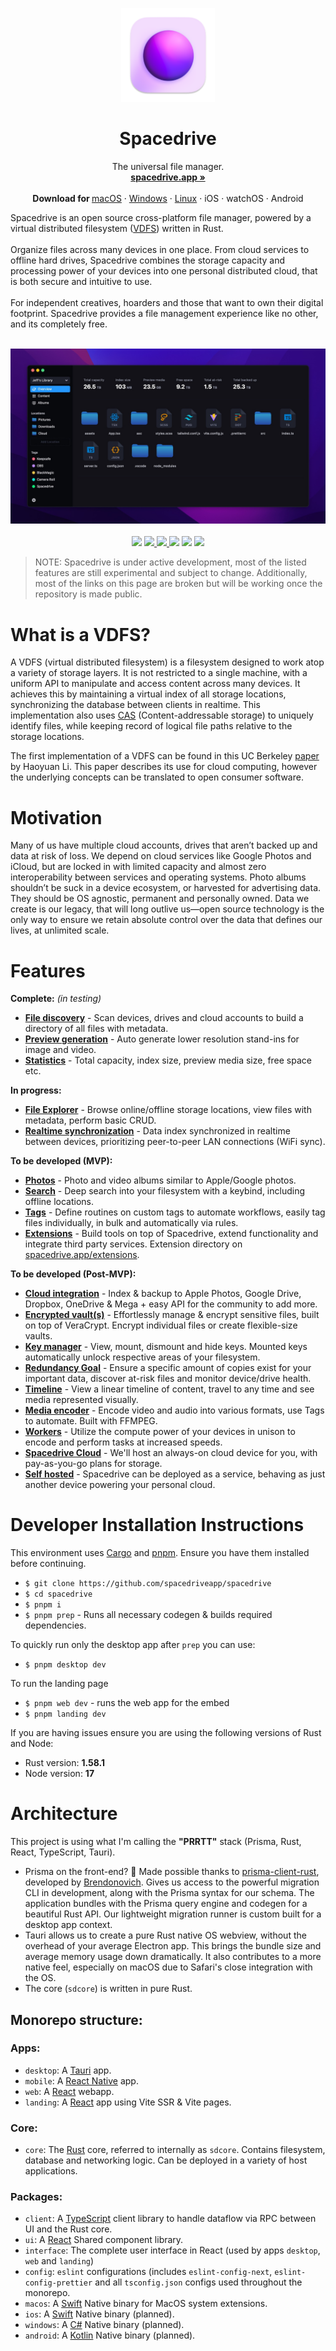 <p align="center">
  <a href="#">
    
  </a>
  <p align="center">
   <img width="150" height="150" src="https://raw.githubusercontent.com/spacedriveapp/.github/main/profile/spacedrive_app_logo.png" alt="Logo">
  </p>
  <h1 align="center"><b>Spacedrive</b></h1>
  <p align="center">
   The universal file manager.
    <br />
    <a href="https://spacedrive.co"><strong>spacedrive.app »</strong></a>
    <br />
    <br />
    <b>Download for </b>
    <a href="#">macOS</a>
    ·
    <a href="#">Windows</a>
    ·
    <a href="#">Linux</a>
    ·
    iOS
    ·
    watchOS
    ·
    Android

  </p>
</p>
Spacedrive is an open source cross-platform file manager, powered by a virtual distributed filesystem (<a href="#what-is-a-vdfs">VDFS</a>) written in Rust. 
<!-- <a href="https://spacedrive.app"><strong>Learn more »</strong></a> -->
<br/>
<br/>
Organize files across many devices in one place. From cloud services to offline hard drives, Spacedrive combines the storage capacity and processing power of your devices into one personal distributed cloud, that is both secure and intuitive to use. 
<br />
<br />
For independent creatives, hoarders and those that want to own their digital footprint. Spacedrive provides a file management experience like no other, and its completely free.
<br />
<br />
<p align="center">
  <img src="https://raw.githubusercontent.com/spacedriveapp/.github/main/profile/spacedrive_screenshot.jpg" alt="Logo">
  <br />
  <br />
  <img src="https://img.shields.io/discord/949090953497567312?label=Discord&color=5865F2" />
  <a href="https://twitter.com/spacedriveapp">
    <img src="https://img.shields.io/badge/Twitter-00acee?logo=twitter&logoColor=white" />
  </a>
  <a href="https://instagram.com/spacedriveapp">
    <img src="https://img.shields.io/badge/Instagram-E4405F?logo=instagram&logoColor=white" />
  </a>
  <img src="https://img.shields.io/static/v1?label=Licence&message=GNU%20v3&color=000" />
  <img src="https://img.shields.io/static/v1?label=Bundled%20Size&message=16.3MB&color=0974B4" />
  <img src="https://img.shields.io/static/v1?label=Stage&message=Alpha&color=2BB4AB" />
  <br />
</p>

> NOTE: Spacedrive is under active development, most of the listed features are still experimental and subject to change. Additionally, most of the links on this page are broken but will be working once the repository is made public. 
> 

# What is a VDFS?
A VDFS (virtual distributed filesystem) is a filesystem designed to work atop a variety of storage layers. It is not restricted to a single machine, with a uniform API to manipulate and access content across many devices. It achieves this by maintaining a virtual index of all storage locations, synchronizing the database between clients in realtime. This implementation also uses [CAS](https://en.wikipedia.org/wiki/Content-addressable_storage) (Content-addressable storage) to uniquely identify files, while keeping record of logical file paths relative to the storage locations. 

The first implementation of a VDFS can be found in this UC Berkeley [paper](https://www2.eecs.berkeley.edu/Pubs/TechRpts/2018/EECS-2018-29.pdf) by Haoyuan Li. This paper describes its use for cloud computing, however the underlying concepts can be translated to open consumer software. 

# Motivation
Many of us have multiple cloud accounts, drives that aren’t backed up and data at risk of loss. We depend on cloud services like Google Photos and iCloud, but are locked in with limited capacity and almost zero interoperability between services and operating systems. Photo albums shouldn’t be suck in a device ecosystem, or harvested for advertising data. They should be OS agnostic, permanent and personally owned. Data we create is our legacy, that will long outlive us—open source technology is the only way to ensure we retain absolute control over the data that defines our lives, at unlimited scale.


# Features
**Complete:** *(in testing)*
- **[File discovery](#)** - Scan devices, drives and cloud accounts to build a directory of all files with metadata.
- **[Preview generation](#)** - Auto generate lower resolution stand-ins for image and video.
- **[Statistics](#)** - Total capacity, index size, preview media size, free space etc.
  
**In progress:**
- **[File Explorer](#)** - Browse online/offline storage locations, view files with metadata, perform basic CRUD. 
- **[Realtime synchronization](#)** - Data index synchronized in realtime between devices, prioritizing peer-to-peer LAN connections (WiFi sync).
  
**To be developed (MVP):**
- **[Photos](#)** - Photo and video albums similar to Apple/Google photos.
- **[Search](#)** - Deep search into your filesystem with a keybind, including offline locations.
- **[Tags](#)** - Define routines on custom tags to automate workflows, easily tag files individually, in bulk and automatically via rules.
- **[Extensions](#)** - Build tools on top of Spacedrive, extend functionality and integrate third party services. Extension directory on [spacedrive.app/extensions](#).
  
**To be developed (Post-MVP):**  
- **[Cloud integration](#)** - Index & backup to Apple Photos, Google Drive, Dropbox, OneDrive & Mega + easy API for the community to add more.
- **[Encrypted vault(s)](#)** - Effortlessly manage & encrypt sensitive files, built on top of VeraCrypt. Encrypt individual files or create flexible-size vaults.
- **[Key manager](#)** - View, mount, dismount and hide keys. Mounted keys automatically unlock respective areas of your filesystem.
- **[Redundancy Goal](#)** - Ensure a specific amount of copies exist for your important data, discover at-risk files and monitor device/drive health.
- **[Timeline](#)** - View a linear timeline of content, travel to any time and see media represented visually.
- **[Media encoder](#)** - Encode video and audio into various formats, use Tags to automate. Built with FFMPEG.
- **[Workers](#)** - Utilize the compute power of your devices in unison to encode and perform tasks at increased speeds.
- **[Spacedrive Cloud](#)** - We'll host an always-on cloud device for you, with pay-as-you-go plans for storage.
- **[Self hosted](#)** - Spacedrive can be deployed as a service, behaving as just another device powering your personal cloud.

# Developer Installation Instructions
This environment uses [Cargo](https://doc.rust-lang.org/cargo/getting-started/installation.html) and [pnpm](https://pnpm.io/installation). Ensure you have them installed before continuing.

- `$ git clone https://github.com/spacedriveapp/spacedrive`
- `$ cd spacedrive`
- `$ pnpm i`
- `$ pnpm prep` - Runs all necessary codegen & builds required dependencies.

To quickly run only the desktop app after `prep` you can use:
- `$ pnpm desktop dev`

To run the landing page
- `$ pnpm web dev` - runs the web app for the embed
- `$ pnpm landing dev`

If you are having issues ensure you are using the following versions of Rust and Node:
- Rust version: **1.58.1**
- Node version: **17**

# Architecture
This project is using what I'm calling the **"PRRTT"** stack (Prisma, Rust, React, TypeScript, Tauri). 
- Prisma on the front-end? 🤯 Made possible thanks to [prisma-client-rust](https://github.com/brendonovich/prisma-client-rust), developed by [Brendonovich](https://github.com/brendonovich). Gives us access to the powerful migration CLI in development, along with the Prisma syntax for our schema. The application bundles with the Prisma query engine and codegen for a beautiful Rust API. Our lightweight migration runner is custom built for a desktop app context.
- Tauri allows us to create a pure Rust native OS webview, without the overhead of your average Electron app. This brings the bundle size and average memory usage down dramatically. It also contributes to a more native feel, especially on macOS due to Safari's close integration with the OS. 
- The core (`sdcore`) is written in pure Rust.

## Monorepo structure: 

### Apps:
- `desktop`: A [Tauri](https://tauri.studio) app.
- `mobile`: A [React Native](https://reactnative.dev/) app.
- `web`: A [React](https://reactjs.org) webapp.
- `landing`: A [React](https://reactjs.org) app using Vite SSR & Vite pages.

### Core:
- `core`: The [Rust](#) core, referred to internally as `sdcore`. Contains filesystem, database and networking logic. Can be deployed in a variety of host applications.

### Packages:
- `client`: A [TypeScript](#) client library to handle dataflow via RPC between UI and the Rust core.
- `ui`: A [React]([#](https://reactjs.org)) Shared component library.
- `interface`: The complete user interface in React (used by apps `desktop`, `web` and `landing`)
- `config`: `eslint` configurations (includes `eslint-config-next`, `eslint-config-prettier` and all `tsconfig.json` configs used throughout the monorepo.
- `macos`: A [Swift](#) Native binary for MacOS system extensions.
- `ios`: A [Swift](#) Native binary (planned).
- `windows`: A [C#](#) Native binary (planned).
- `android`: A [Kotlin](#) Native binary (planned).